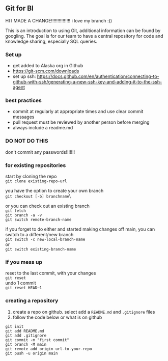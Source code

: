## Git for BI

HI I MADE A CHANGE!!!!!!!!!!!!!!! i love my branch :))

This is an introduction to using Git, additional information can be found by googling.
The goal is for our team to have a central repository for code and knowledge sharing, especially SQL queries. 

### Set up
- get added to Alaska org in Github
- https://git-scm.com/downloads
- set up ssh: https://docs.github.com/en/authentication/connecting-to-github-with-ssh/generating-a-new-ssh-key-and-adding-it-to-the-ssh-agent


### best practices
- commit at regularly at appropriate times and use clear commit messages
- pull request must be reviewed by another person before merging
- always include a readme.md

### DO NOT DO THIS
don't commit any passwords!!!!!!!

### for existing repositories
start by cloning the repo\
`git clone existing-repo-url`

you have the option to create your own branch\
`git checkout [-b] branchname`\

or you can check out an existing branch\
`git fetch`\
`git branch -a -v`\
`git switch remote-branch-name`

if you forget to do either and started making changes off main, you can switch to a different/new branch\
`git switch -c new-local-branch-name`\
or\
`git switch existing-branch-name`

### if you mess up
reset to the last commit, with your changes\
`git reset`\
undo 1 commit\
`git reset HEAD~1`

### creating a repository
1. create a repo on github. select add a `README.md` and `.gitignore` files
2. follow the code below or what is on github

``` 
git init
git add README.md
git add .gitignore
git commit -m "first commit"
git branch -M main
git remote add origin url-to-your-repo
git push -u origin main
```
